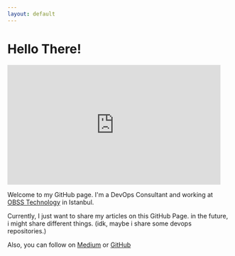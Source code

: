 ```yaml
---
layout: default
---
```



# Hello There!

<iframe src="https://giphy.com/embed/8JTFsZmnTR1Rs1JFVP" width="480" height="270" frameBorder="0" class="giphy-embed" allowFullScreen></iframe><p><a href="https://giphy.com/gifs/8JTFsZmnTR1Rs1JFVP"></a></p>

Welcome to my GitHub page. I'm a DevOps Consultant and working at [OBSS Technology](www.obss.com.tr/en) in Istanbul.

Currently, I just want to share my articles on this GitHub Page. in the future, i might share different things. (idk, maybe i share some devops repositories.) 

Also, you can follow on [Medium](https://yagizkucukkambak.medium.com/) or [GitHub](https://github.com/yagizkambak)
